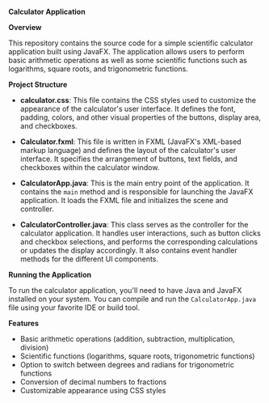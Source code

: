 **Calculator Application**

**Overview**

This repository contains the source code for a simple scientific calculator application built using JavaFX. The application allows users to perform basic arithmetic operations as well as some scientific functions such as logarithms, square roots, and trigonometric functions.

**Project Structure**

- **calculator.css**: This file contains the CSS styles used to customize the appearance of the calculator's user interface. It defines the font, padding, colors, and other visual properties of the buttons, display area, and checkboxes.

- **Calculator.fxml**: This file is written in FXML (JavaFX's XML-based markup language) and defines the layout of the calculator's user interface. It specifies the arrangement of buttons, text fields, and checkboxes within the calculator window.

- **CalculatorApp.java**: This is the main entry point of the application. It contains the `main` method and is responsible for launching the JavaFX application. It loads the FXML file and initializes the scene and controller.

- **CalculatorController.java**: This class serves as the controller for the calculator application. It handles user interactions, such as button clicks and checkbox selections, and performs the corresponding calculations or updates the display accordingly. It also contains event handler methods for the different UI components.

**Running the Application**

To run the calculator application, you'll need to have Java and JavaFX installed on your system. You can compile and run the `CalculatorApp.java` file using your favorite IDE or build tool.

**Features**

- Basic arithmetic operations (addition, subtraction, multiplication, division)
- Scientific functions (logarithms, square roots, trigonometric functions)
- Option to switch between degrees and radians for trigonometric functions
- Conversion of decimal numbers to fractions
- Customizable appearance using CSS styles
